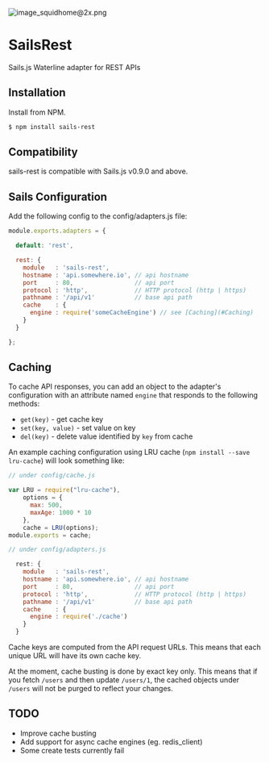 ![image_squidhome@2x.png](http://i.imgur.com/RIvu9.png) 

# SailsRest

Sails.js Waterline adapter for REST APIs

## Installation

Install from NPM.

```bash
$ npm install sails-rest
```

## Compatibility

sails-rest is compatible with Sails.js v0.9.0 and above.

## Sails Configuration

Add the following config to the config/adapters.js file:

```javascript
module.exports.adapters = {

  default: 'rest',

  rest: {
    module   : 'sails-rest',
    hostname : 'api.somewhere.io', // api hostname
    port     : 80,                 // api port
    protocol : 'http',             // HTTP protocol (http | https)
    pathname : '/api/v1'           // base api path
    cache    : {
      engine : require('someCacheEngine') // see [Caching](#Caching)
    }
  }

};
```

## Caching

To cache API responses, you can add an object to the adapter's configuration with an attribute named `engine` that responds
to the following methods:

* `get(key)` - get cache key
* `set(key, value)` - set value on key
* `del(key)` - delete value identified by `key` from cache

An example caching configuration using LRU cache (`npm install --save lru-cache`) will look something like:

```javascript
// under config/cache.js

var LRU = require("lru-cache"),
    options = {
      max: 500,
      maxAge: 1000 * 10
    },
    cache = LRU(options);
module.exports = cache;

// under config/adapters.js

  rest: {
    module   : 'sails-rest',
    hostname : 'api.somewhere.io', // api hostname
    port     : 80,                 // api port
    protocol : 'http',             // HTTP protocol (http | https)
    pathname : '/api/v1'           // base api path
    cache    : {
      engine : require('./cache')
    }
  }
```

Cache keys are computed from the API request URLs. This means that each unique URL will have its own cache key.

At the moment, cache busting is done by exact key only. This means that if you fetch `/users` and then update
`/users/1`, the cached objects under `/users` will not be purged to reflect your changes.

## TODO

* Improve cache busting
* Add support for async cache engines (eg. redis_client)
* Some create tests currently fail